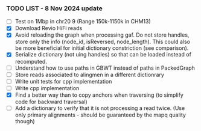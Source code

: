 ### TODO LIST - 8 Nov 2024 update

- [ ] Test on 1Mbp in chr20 9 (Range 150k-1150k in CHM13)
- [x] Download Revio HiFi reads
- [x] Avoid reloading the graph when processing gaf. Do not store handles, store only the info (node_id, isReversed, node_length). This could also be more beneficial for initial dictionary constriction (see comparison).
- [x] Serialize dictionary (not uing handles) so that can be loaded instead of recomputed.
- [ ] Understand how to use paths in GBWT instead of paths in PackedGraph 
- [ ] Store reads associated to alingmen in a different dictionrary
- [ ] Write unit tests for cpp implementation
- [ ] Write cpp implementation
- [x] Find a better way than to copy anchors when traversing (to simplify code for backward traversal)
- [ ] Add a dictionary to verify that it is not processing a read twice. (Use only primary alignments - should be guaranteed by the mapq quality though)